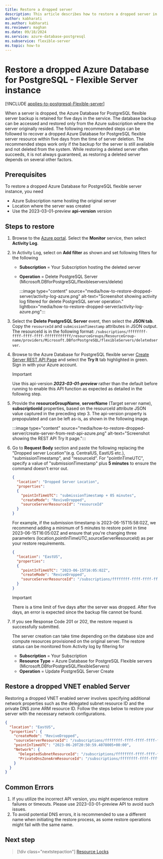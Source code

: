 ```yaml
---
title: Restore a dropped server
description: This article describes how to restore a dropped server in Azure Database for  PostgreSQL - Flexible Server using the Azure portal.
author: kabharati
ms.author: kabharati
ms.reviewer: maghan
ms.date: 09/18/2024
ms.service: azure-database-postgresql
ms.subservice: flexible-server
ms.topic: how-to
---
```


# Restore a dropped Azure Database for PostgreSQL - Flexible Server instance

[!INCLUDE [applies-to-postgresql-Flexible-server](~/reusable-content/ce-skilling/azure/includes/postgresql/includes/applies-to-postgresql-flexible-server.md)]

When a server is dropped, the Azure Database for PostgreSQL flexible server backup is retained for five days in the service. The database backup can be accessed and restored only from the Azure subscription where the server originally resided. The following recommended steps can be followed to recover a dropped Azure Database for PostgreSQL flexible server resource within five days from the time of server deletion. The recommended steps work only if the backup for the server is still available and not deleted from the system. While restoring a deleted server often succeeds, it is not always guaranteed, as restoring a deleted server depends on several other factors.

## Prerequisites

To restore a dropped Azure Database for PostgreSQL flexible server instance, you need
- Azure Subscription name hosting the original server
- Location where the server was created
- Use the 2023-03-01-preview **api-version** version

## Steps to restore

1. Browse to the [Azure portal](https://portal.azure.com/#blade/Microsoft_Azure_ActivityLog/ActivityLogBlade). Select the **Monitor** service, then select **Activity Log**.

1. In Activity Log, select on **Add filter** as shown and set following filters for the following

    - **Subscription** = Your Subscription hosting the deleted server
    - **Operation** = Delete PostgreSQL Server (Microsoft.DBforPostgreSQL/flexibleservers/delete)

      :::image type="content" source="media/how-to-restore-dropped-server/activity-log-azure.png" alt-text="Screenshot showing activity log filtered for delete PostgreSQL server operation." lightbox="media/how-to-restore-dropped-server/activity-log-azure.png":::

1. Select the **Delete PostgreSQL Server** event, then select the **JSON tab**. Copy the `resourceId` and `submissionTimestamp` attributes in JSON output. The resourceId is in the following format: `/subscriptions/ffffffff-ffff-ffff-ffff-ffffffffffff/resourceGroups/ResourceGroup-name/providers/Microsoft.DBforPostgreSQL/flexibleServers/deletedserver`.

1. Browse to the Azure Database for PostgreSQL flexible server [Create Server REST API Page](/rest/api/postgresql/flexibleserver/servers/create) and select the **Try It** tab highlighted in green. Sign in with your Azure account.

   > [!IMPORTANT]  
   > Use this api-version **_2023-03-01-preview_** rather than the default before running to enable this API function as expected as detailed in the following step.

1. Provide the **resourceGroupName**, **serverName** (Target server name), **subscriptionId** properties, based on the resourceId attribute JSON value captured in the preceding step 3. The api-version property is prepopulated and can be left as-is, as shown in the following image.

    :::image type="content" source="media/how-to-restore-dropped-server/create-server-from-rest-api-azure.png" alt-text="Screenshot showing the REST API Try It page.":::

1. Go to **Request Body** section and paste the following replacing the "Dropped server Location"(e.g. CentralUS, EastUS etc.), "submissionTimestamp", and "resourceId". For "pointInTimeUTC", specify a value of "submissionTimestamp" plus **5 minutes** to ensure the command doesn't error out.

    ```json
    {
      "location": "Dropped Server Location",
      "properties":
      {
        "pointInTimeUTC": "submissionTimestamp + 05 minutes",
        "createMode": "ReviveDropped",
        "sourceServerResourceId": "resourceId"
      }
    }
    ```

    For example, if the submission timestamp is 2023-06-15T15:58:02Z, we recommend adding a minimum of 5 minutes to restore point in time 2023-06-15T16:05:02Z and ensure that you're changing three parameters (location,pointInTimeUTC,sourceServerResourceId) as per your restore requirements.

    ```json
    {
      "location": "EastUS",
      "properties":
      {
        "pointInTimeUTC": "2023-06-15T16:05:02Z",
        "createMode": "ReviveDropped",
        "sourceServerResourceId": "/subscriptions/ffffffff-ffff-ffff-ffff-ffffffffffff/resourceGroups/SourceResourceGroup-Name/providers/Microsoft.DBforPostgreSQL/flexibleServers/SourceServer-Name"
      }
    }
    ```

    > [!IMPORTANT]  
    > There is a time limit of five days after the server was dropped. After five days, an error is expected since the backup file cannot be found.

1. If you see Response Code 201 or 202, the restore request is successfully submitted.

    The server creation can take time depending on the database size and compute resources provisioned on the original server. The restore status can be monitored from Activity log by filtering for
   - **Subscription** = Your Subscription
   - **Resource Type** = Azure Database for PostgreSQL Flexible servers (Microsoft.DBforPostgreSQL/flexibleServers)
   - **Operation** = Update PostgreSQL Server Create

## Restore a dropped VNET enabled Server

Restoring a dropped VNET enabled server involves specifying additional network properties such as the delegated subnet resource ID and the private DNS zone ARM resource ID. Follow the steps below to restore your server with the necessary network configurations.

```json
{
  "location": "EastUS",
  "properties": {
    "createMode": "ReviveDropped",
    "sourceServerResourceId": "/subscriptions/ffffffff-ffff-ffff-ffff-ffffffffffff/resourceGroups/SourceResourceGroup-Name/providers/Microsoft.DBforPostgreSQL/flexibleServers/SourceServer-Name",
    "pointInTimeUTC": "2023-06-20T20:50:59.4078005+00:00",
    "Network": {
      "DelegatedSubnetResourceId": "/subscriptions/ffffffff-ffff-ffff-ffff-ffffffffffff/resourceGroups/SourceResourceGroup-Name/providers/Microsoft.Network/virtualNetworks/VirtualNetwork-Name/subnets/Subnet-Name",
      "PrivateDnsZoneArmResourceId": "/subscriptions/ffffffff-ffff-ffff-ffff-ffffffffffff/resourceGroups/SourceResourceGroup-Name/providers/Microsoft.Network/privateDnsZones/privatednszonename"
    }
  }
}
 ```

## Common Errors

1. If you utilize the incorrect API version, you might experience restore failures or timeouts. Please use 2023-03-01-preview API to avoid such issues.
1. To avoid potential DNS errors, it is recommended to use a different name when initiating the restore process, as some restore operations might fail with the same name.

## Next step

> [!div class="nextstepaction"]
> [Resource Locks](https://techcommunity.microsoft.com/t5/azure-database-for-postgresql/preventing-the-disaster-of-accidental-deletion-for-your-PostgreSQL/ba-p/825222)
